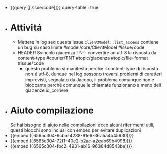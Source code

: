 - {{query [[issue/code]]}}
  query-table:: true
- # Attivitá
	- Mettere in log seq questa issue `ClientModel::list_access` contiene un bug su caso limite #model/core/ClientModel #issue/code
	- HEADER
	  Svincolo giacenza TNT: convertire ad utf-8 la risposta da content-type #courier/TNT #topic/giacenza #topic/file-format #issue/code
		- questo problema si manifesta perche il content-type di risposta non é utf-8, dunque nel log possono trovarsi problemi di caratteri imprevisti, segnalato da Jacopo, il problema comunque non é bloccante perché comunque le chiamate funzionano a meno dell giacenze.id_corriere
- # Aiuto compilazione
  Se hai bisogno di aiuto nelle compilazioni ecco alcuni riferimenti utili, questi blocchi sono inclusi con embed per evitare duplicazioni
- {{embed ((6565c304-9cba-4238-91e6-36a5a4b45930))}}
- {{embed ((6565c304-72f1-40e2-b2ac-a2eab69b4998))}}
- {{embed ((6565c304-fbc2-4931-ab16-96384d8543be))}}